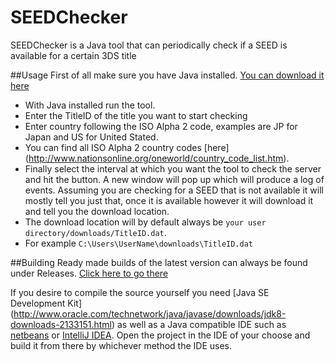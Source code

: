 # SEEDChecker
SEEDChecker is a Java tool that can periodically check if a SEED is available for a certain 3DS title

##Usage
First of all make sure you have Java installed. [You can download it here](https://www.java.com/en/download/)

- With Java installed run the tool.
- Enter the TitleID of the title you want to start checking 
- Enter country following the ISO Alpha 2 code, examples are JP for Japan and US for United Stated. 
 - You can find all ISO Alpha 2 country codes [here] (http://www.nationsonline.org/oneworld/country_code_list.htm).
- Finally select the interval at which you want the tool to check the server and hit the button. A new window will pop up which will produce a log of events. Assuming you are checking for a SEED that is not available it will mostly tell you just that, once it is available however it will download it and tell you the download location.
- The download location will by default always be `your user directory/downloads/TitleID.dat`.
 - For example `C:\Users\UserName\downloads\TitleID.dat`

##Building
Ready made builds of the latest version can always be found under Releases. [Click here to go there](https://github.com/Favna/SEEDChecker/releases/latest)

If you desire to compile the source yourself you need [Java SE Development Kit] (http://www.oracle.com/technetwork/java/javase/downloads/jdk8-downloads-2133151.html) as well as a Java compatible IDE such as [netbeans](https://netbeans.org/) or [IntelliJ IDEA](https://www.jetbrains.com/idea/). Open the project in the IDE of your choose and build it from there by whichever method the IDE uses.
